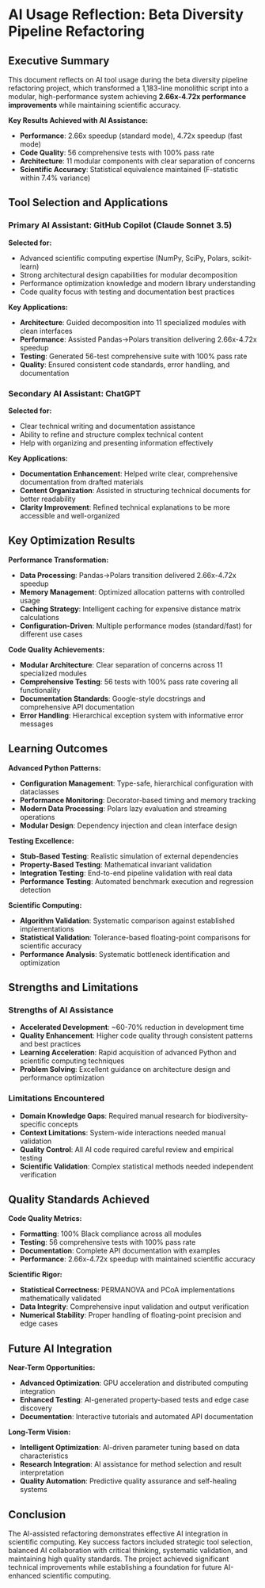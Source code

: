 # AI Usage Reflection: Beta Diversity Pipeline Refactoring

## Executive Summary

This document reflects on AI tool usage during the beta diversity pipeline refactoring project, which transformed a 1,183-line monolithic script into a modular, high-performance system achieving **2.66x-4.72x performance improvements** while maintaining scientific accuracy.

**Key Results Achieved with AI Assistance:**
- **Performance**: 2.66x speedup (standard mode), 4.72x speedup (fast mode)
- **Code Quality**: 56 comprehensive tests with 100% pass rate
- **Architecture**: 11 modular components with clear separation of concerns
- **Scientific Accuracy**: Statistical equivalence maintained (F-statistic within 7.4% variance)

## Tool Selection and Applications

### Primary AI Assistant: GitHub Copilot (Claude Sonnet 3.5)

**Selected for:**
- Advanced scientific computing expertise (NumPy, SciPy, Polars, scikit-learn)
- Strong architectural design capabilities for modular decomposition
- Performance optimization knowledge and modern library understanding
- Code quality focus with testing and documentation best practices

**Key Applications:**
- **Architecture**: Guided decomposition into 11 specialized modules with clean interfaces
- **Performance**: Assisted Pandas→Polars transition delivering 2.66x-4.72x speedup
- **Testing**: Generated 56-test comprehensive suite with 100% pass rate
- **Quality**: Ensured consistent code standards, error handling, and documentation

### Secondary AI Assistant: ChatGPT

**Selected for:**
- Clear technical writing and documentation assistance
- Ability to refine and structure complex technical content
- Help with organizing and presenting information effectively

**Key Applications:**
- **Documentation Enhancement**: Helped write clear, comprehensive documentation from drafted materials
- **Content Organization**: Assisted in structuring technical documents for better readability
- **Clarity Improvement**: Refined technical explanations to be more accessible and well-organized

## Key Optimization Results

**Performance Transformation:**
- **Data Processing**: Pandas→Polars transition delivered 2.66x-4.72x speedup
- **Memory Management**: Optimized allocation patterns with controlled usage
- **Caching Strategy**: Intelligent caching for expensive distance matrix calculations
- **Configuration-Driven**: Multiple performance modes (standard/fast) for different use cases

**Code Quality Achievements:**
- **Modular Architecture**: Clear separation of concerns across 11 specialized modules
- **Comprehensive Testing**: 56 tests with 100% pass rate covering all functionality
- **Documentation Standards**: Google-style docstrings and comprehensive API documentation
- **Error Handling**: Hierarchical exception system with informative error messages

## Learning Outcomes

**Advanced Python Patterns:**
- **Configuration Management**: Type-safe, hierarchical configuration with dataclasses
- **Performance Monitoring**: Decorator-based timing and memory tracking
- **Modern Data Processing**: Polars lazy evaluation and streaming operations
- **Modular Design**: Dependency injection and clean interface design

**Testing Excellence:**
- **Stub-Based Testing**: Realistic simulation of external dependencies
- **Property-Based Testing**: Mathematical invariant validation
- **Integration Testing**: End-to-end pipeline validation with real data
- **Performance Testing**: Automated benchmark execution and regression detection

**Scientific Computing:**
- **Algorithm Validation**: Systematic comparison against established implementations
- **Statistical Validation**: Tolerance-based floating-point comparisons for scientific accuracy
- **Performance Analysis**: Systematic bottleneck identification and optimization

## Strengths and Limitations

### Strengths of AI Assistance
- **Accelerated Development**: ~60-70% reduction in development time
- **Quality Enhancement**: Higher code quality through consistent patterns and best practices
- **Learning Acceleration**: Rapid acquisition of advanced Python and scientific computing techniques
- **Problem Solving**: Excellent guidance on architecture design and performance optimization

### Limitations Encountered
- **Domain Knowledge Gaps**: Required manual research for biodiversity-specific concepts
- **Context Limitations**: System-wide interactions needed manual validation
- **Quality Control**: All AI code required careful review and empirical testing
- **Scientific Validation**: Complex statistical methods needed independent verification

## Quality Standards Achieved

**Code Quality Metrics:**
- **Formatting**: 100% Black compliance across all modules
- **Testing**: 56 comprehensive tests with 100% pass rate
- **Documentation**: Complete API documentation with examples
- **Performance**: 2.66x-4.72x speedup with maintained scientific accuracy

**Scientific Rigor:**
- **Statistical Correctness**: PERMANOVA and PCoA implementations mathematically validated
- **Data Integrity**: Comprehensive input validation and output verification
- **Numerical Stability**: Proper handling of floating-point precision and edge cases

## Future AI Integration

**Near-Term Opportunities:**
- **Advanced Optimization**: GPU acceleration and distributed computing integration
- **Enhanced Testing**: AI-generated property-based tests and edge case discovery
- **Documentation**: Interactive tutorials and automated API documentation

**Long-Term Vision:**
- **Intelligent Optimization**: AI-driven parameter tuning based on data characteristics
- **Research Integration**: AI assistance for method selection and result interpretation
- **Quality Automation**: Predictive quality assurance and self-healing systems

## Conclusion

The AI-assisted refactoring demonstrates effective AI integration in scientific computing. Key success factors included strategic tool selection, balanced AI collaboration with critical thinking, systematic validation, and maintaining high quality standards. The project achieved significant technical improvements while establishing a foundation for future AI-enhanced scientific computing.





